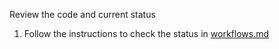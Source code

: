 Review the code and current status
1. Follow the instructions to check the status in [workflows.md](../way-of-work/workflows.md)



